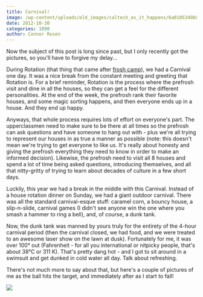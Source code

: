 ```yaml
---
title: Carnival!
image: /wp-content/uploads/old_images/caltech_as_it_happens/6a0105349b8251970b017ee47b5780970d.jpg
date: 2012-10-30
categories: 1098
author: Connor Rosen
---
```


Now the subject of this post is long since past, but I only recently got the pictures, so you'll have to forgive my delay...

During Rotation (that thing that came after [frosh camp](https://caltech.typepad.com/caltech_as_it_happens/2012/10/frosh-camp-2012-challenges-and-choices.html)), we had a Carnival one day. It was a nice break from the constant meeting and greeting that Rotation is. For a brief reminder, Rotation is the process where the prefrosh visit and dine in all the houses, so they can get a feel for the different personalities. At the end of the week, the prefrosh rank their favorite houses, and some magic sorting happens, and then everyone ends up in a house. And they end up happy.

Anyways, that whole process requires lots of effort on everyone's part. The upperclassmen need to make sure to be there at all times so the prefrosh can ask questions and have someone to hang out with - plus we're all trying to represent our houses in as true a manner as possible (note: this doesn't mean we're trying to get everyone to like us. It's really about honesty and giving the prefrosh everything they need to know in order to make an informed decision). Likewise, the prefrosh need to visit all 8 houses and spend a lot of time being asked questions, introducing themselves, and all that nitty-gritty of trying to learn about decades of culture in a few short days.

Luckily, this year we had a break in the middle with this Carnival. Instead of a house rotation dinner on Sunday, we had a giant outdoor carnival. There was all the standard carnival-esque stuff: caramel corn, a bouncy house, a slip-n-slide, carnival games (I didn't see anyone win the one where you smash a hammer to ring a bell), and, of course, a dunk tank.

Now, the dunk tank was manned by yours truly for the entirety of the 4-hour carnival period (then the carnival closed, we had food, and we were treated to an awesome laser show on the lawn at dusk). Fortunately for me, it was over 100° out (Fahrenheit - for all you international or nitpicky people, that's about 38°C or 311 K). That's pretty dang hot - and I got to sit around in a swimsuit and get dunked in cold water all day. Talk about refreshing.

There's not much more to say about that, but here's a couple of pictures of me as the ball hits the target, and immediately after as I start to fall!


![](/old_images/caltech_as_it_happens/6a0105349b8251970b017c32d779fd970b.jpg)
